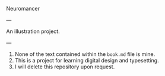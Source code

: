 Neuromancer

—

An illustration project.

—

1. None of the text contained within the `book.md` file is mine.
2. This is a project for learning digital design and typesetting.
3. I will delete this repository upon request.
